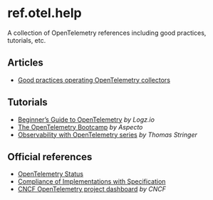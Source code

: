 # ref.otel.help

A collection of OpenTelemetry references including good practices, tutorials, etc.

## Articles

* [Good practices operating OpenTelemetry collectors](otel-collector-ops/)

## Tutorials

* [Beginner’s Guide to OpenTelemetry](https://logz.io/learn/opentelemetry-guide/#current) _by Logz.io_
* [The OpenTelemetry Bootcamp](https://www.aspecto.io/opentelemetry-bootcamp/) _by Aspecto_
* [Observability with OpenTelemetry series](https://trstringer.com/otel-part1-intro/) _by Thomas Stringer_

## Official references

* [OpenTelemetry Status](https://opentelemetry.io/status/)
* [Compliance of Implementations with Specification](https://github.com/open-telemetry/opentelemetry-specification/blob/main/spec-compliance-matrix.md)
* [CNCF OpenTelemetry project dashboard](https://opentelemetry.devstats.cncf.io/) _by CNCF_

